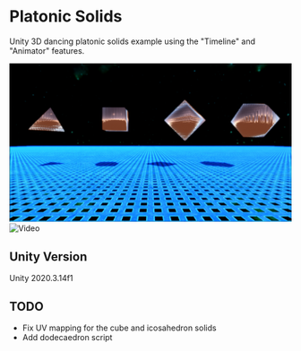 # Platonic Solids
Unity 3D dancing platonic solids example using the "Timeline" and "Animator" features.

![Banner](img/platonic-solids.PNG)
![Video](img/platonic-solids.gif)

## Unity Version
Unity 2020.3.14f1

## TODO
* Fix UV mapping for the cube and icosahedron solids
* Add dodecaedron script